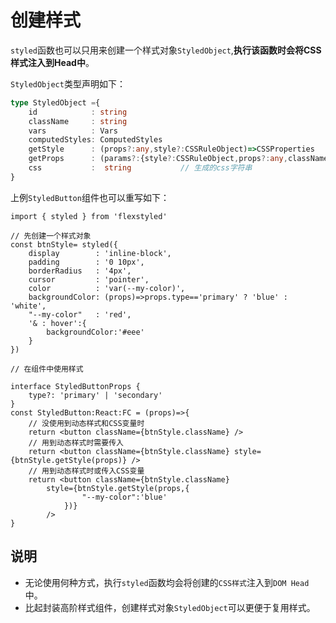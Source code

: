 # 创建样式

`styled`函数也可以只用来创建一个样式对象`StyledObject`,**执行该函数时会将CSS样式注入到Head中**。

`StyledObject`类型声明如下：

```ts
type StyledObject ={
    id            : string
    className     : string    
    vars          : Vars    
    computedStyles: ComputedStyles
    getStyle      : (props?:any,style?:CSSRuleObject)=>CSSProperties
    getProps      : (params?:{style?:CSSRuleObject,props?:any,className?:string})=>StyledResult   
    css           :  string           // 生成的css字符串
}
```

上例`StyledButton`组件也可以重写如下：

```tsx {3,16}
import { styled } from 'flexstyled'

// 先创建一个样式对象
const btnStyle= styled({
    display        : 'inline-block',
    padding        : '0 10px',
    borderRadius   : '4px',
    cursor         : 'pointer',
    color          : 'var(--my-color)',
    backgroundColor: (props)=>props.type=='primary' ? 'blue' : 'white',
    "--my-color"   : 'red',
    '& : hover':{
        backgroundColor:'#eee'
    }
})

// 在组件中使用样式

interface StyledButtonProps {
    type?: 'primary' | 'secondary'
}
const StyledButton:React:FC = (props)=>{ 
    // 没使用到动态样式和CSS变量时
    return <button className={btnStyle.className} /> 
    // 用到动态样式时需要传入
    return <button className={btnStyle.className} style={btnStyle.getStyle(props)} /> 
    // 用到动态样式时或传入CSS变量
    return <button className={btnStyle.className} 
        style={btnStyle.getStyle(props,{
                "--my-color":'blue'
            })}
        /> 
}

```

## 说明

- 无论使用何种方式，执行`styled`函数均会将创建的`CSS样式`注入到`DOM Head`中。
- 比起封装高阶样式组件，创建样式对象`StyledObject`可以更便于复用样式。



